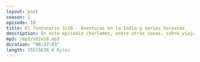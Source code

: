```yaml
---
layout: post
season: 1
episode: 18
title: El Tontunario 1x18 - Aventuras en la India y series koreanas
description: En este episodio charlamos, entre otras cosas, sobre viajar a la India y series koreanas.
mp3: /mp3/s01e18.mp3
duration: "00:37:03"
length: 35575636 # Bytes
---
```




